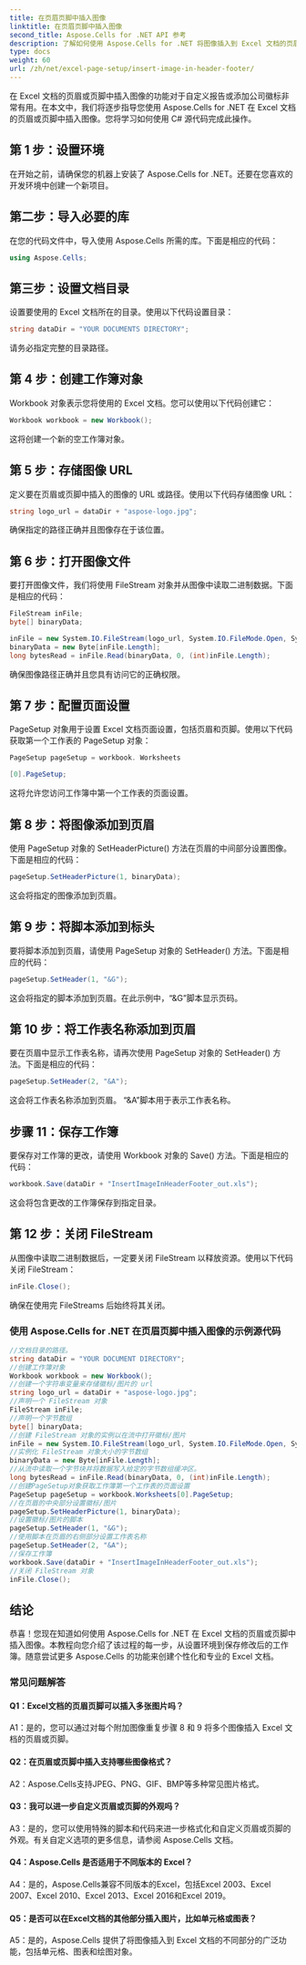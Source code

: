 ```yaml
---
title: 在页眉页脚中插入图像
linktitle: 在页眉页脚中插入图像
second_title: Aspose.Cells for .NET API 参考
description: 了解如何使用 Aspose.Cells for .NET 将图像插入到 Excel 文档的页眉或页脚中。使用 C# 编写源代码的分步指南。
type: docs
weight: 60
url: /zh/net/excel-page-setup/insert-image-in-header-footer/
---
```

在 Excel 文档的页眉或页脚中插入图像的功能对于自定义报告或添加公司徽标非常有用。在本文中，我们将逐步指导您使用 Aspose.Cells for .NET 在 Excel 文档的页眉或页脚中插入图像。您将学习如何使用 C# 源代码完成此操作。

## 第 1 步：设置环境

在开始之前，请确保您的机器上安装了 Aspose.Cells for .NET。还要在您喜欢的开发环境中创建一个新项目。

## 第二步：导入必要的库

在您的代码文件中，导入使用 Aspose.Cells 所需的库。下面是相应的代码：

```csharp
using Aspose.Cells;
```

## 第三步：设置文档目录

设置要使用的 Excel 文档所在的目录。使用以下代码设置目录：

```csharp
string dataDir = "YOUR DOCUMENTS DIRECTORY";
```

请务必指定完整的目录路径。

## 第 4 步：创建工作簿对象

Workbook 对象表示您将使用的 Excel 文档。您可以使用以下代码创建它：

```csharp
Workbook workbook = new Workbook();
```

这将创建一个新的空工作簿对象。

## 第 5 步：存储图像 URL

定义要在页眉或页脚中插入的图像的 URL 或路径。使用以下代码存储图像 URL：

```csharp
string logo_url = dataDir + "aspose-logo.jpg";
```

确保指定的路径正确并且图像存在于该位置。

## 第 6 步：打开图像文件

要打开图像文件，我们将使用 FileStream 对象并从图像中读取二进制数据。下面是相应的代码：

```csharp
FileStream inFile;
byte[] binaryData;

inFile = new System.IO.FileStream(logo_url, System.IO.FileMode.Open, System.IO.FileAccess.Read);
binaryData = new Byte[inFile.Length];
long bytesRead = inFile.Read(binaryData, 0, (int)inFile.Length);
```

确保图像路径正确并且您具有访问它的正确权限。

## 第 7 步：配置页面设置

PageSetup 对象用于设置 Excel 文档页面设置，包括页眉和页脚。使用以下代码获取第一个工作表的 PageSetup 对象：

```csharp
PageSetup pageSetup = workbook. Worksheets

[0].PageSetup;
```

这将允许您访问工作簿中第一个工作表的页面设置。

## 第 8 步：将图像添加到页眉

使用 PageSetup 对象的 SetHeaderPicture() 方法在页眉的中间部分设置图像。下面是相应的代码：

```csharp
pageSetup.SetHeaderPicture(1, binaryData);
```

这会将指定的图像添加到页眉。

## 第 9 步：将脚本添加到标头

要将脚本添加到页眉，请使用 PageSetup 对象的 SetHeader() 方法。下面是相应的代码：

```csharp
pageSetup.SetHeader(1, "&G");
```

这会将指定的脚本添加到页眉。在此示例中，“&G”脚本显示页码。

## 第 10 步：将工作表名称添加到页眉

要在页眉中显示工作表名称，请再次使用 PageSetup 对象的 SetHeader() 方法。下面是相应的代码：

```csharp
pageSetup.SetHeader(2, "&A");
```

这会将工作表名称添加到页眉。 “&A”脚本用于表示工作表名称。

## 步骤 11：保存工作簿

要保存对工作簿的更改，请使用 Workbook 对象的 Save() 方法。下面是相应的代码：

```csharp
workbook.Save(dataDir + "InsertImageInHeaderFooter_out.xls");
```

这会将包含更改的工作簿保存到指定目录。

## 第 12 步：关闭 FileStream

从图像中读取二进制数据后，一定要关闭 FileStream 以释放资源。使用以下代码关闭 FileStream：

```csharp
inFile.Close();
```

确保在使用完 FileStreams 后始终将其关闭。

### 使用 Aspose.Cells for .NET 在页眉页脚中插入图像的示例源代码 
```csharp
//文档目录的路径。
string dataDir = "YOUR DOCUMENT DIRECTORY";
//创建工作簿对象
Workbook workbook = new Workbook();
//创建一个字符串变量来存储徽标/图片的 url
string logo_url = dataDir + "aspose-logo.jpg";
//声明一个 FileStream 对象
FileStream inFile;
//声明一个字节数组
byte[] binaryData;
//创建 FileStream 对象的实例以在流中打开徽标/图片
inFile = new System.IO.FileStream(logo_url, System.IO.FileMode.Open, System.IO.FileAccess.Read);
//实例化 FileStream 对象大小的字节数组
binaryData = new Byte[inFile.Length];
//从流中读取一个字节块并将数据写入给定的字节数组缓冲区。
long bytesRead = inFile.Read(binaryData, 0, (int)inFile.Length);
//创建PageSetup对象获取工作簿第一个工作表的页面设置
PageSetup pageSetup = workbook.Worksheets[0].PageSetup;
//在页眉的中央部分设置徽标/图片
pageSetup.SetHeaderPicture(1, binaryData);
//设置徽标/图片的脚本
pageSetup.SetHeader(1, "&G");
//使用脚本在页眉的右侧部分设置工作表名称
pageSetup.SetHeader(2, "&A");
//保存工作簿
workbook.Save(dataDir + "InsertImageInHeaderFooter_out.xls");
//关闭 FileStream 对象
inFile.Close();       
```
## 结论

恭喜！您现在知道如何使用 Aspose.Cells for .NET 在 Excel 文档的页眉或页脚中插入图像。本教程向您介绍了该过程的每一步，从设置环境到保存修改后的工作簿。随意尝试更多 Aspose.Cells 的功能来创建个性化和专业的 Excel 文档。

### 常见问题解答

#### Q1：Excel文档的页眉页脚可以插入多张图片吗？

A1：是的，您可以通过对每个附加图像重复步骤 8 和 9 将多个图像插入 Excel 文档的页眉或页脚。

#### Q2：在页眉或页脚中插入支持哪些图像格式？
A2：Aspose.Cells支持JPEG、PNG、GIF、BMP等多种常见图片格式。

#### Q3：我可以进一步自定义页眉或页脚的外观吗？

A3：是的，您可以使用特殊的脚本和代码来进一步格式化和自定义页眉或页脚的外观。有关自定义选项的更多信息，请参阅 Aspose.Cells 文档。

#### Q4：Aspose.Cells 是否适用于不同版本的 Excel？

A4：是的，Aspose.Cells兼容不同版本的Excel，包括Excel 2003、Excel 2007、Excel 2010、Excel 2013、Excel 2016和Excel 2019。

#### Q5：是否可以在Excel文档的其他部分插入图片，比如单元格或图表？

A5：是的，Aspose.Cells 提供了将图像插入到 Excel 文档的不同部分的广泛功能，包括单元格、图表和绘图对象。
